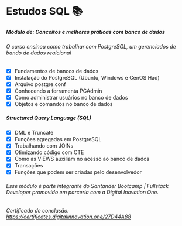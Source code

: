 # Estudos SQL :books:

##### Módulo de: Conceitos e melhores práticas com banco de dados
###### O curso ensinou como trabalhar com PostgreSQL, um gerenciados de bando de dados realcional

- [x] Fundamentos de bancos de dados
- [x] Instalação do PostgreSQL (Ubuntu, Windows e CenOS Had)
- [x] Arquivo postgre.conf
- [x] Conhecendo a ferramenta PGAdmin
- [x] Como administrar usuários no banco de dados
- [x] Objetos e comandos no banco de dados

##### Structured Query Language (SQL)
- [x] DML e Truncate
- [x] Funções agregadas em PostgreSQL
- [x] Trabalhando com JOINs
- [x] Otimizando código com CTE
- [x] Como as VIEWS auxiliam no acesso ao banco de dados
- [x] Transações
- [x] Funções que podem ser criadas pelo desenvolvedor

###### Esse módulo é parte integrante do Santander Bootcamp | Fullstack Developer promovido em parceria com a Digital Inovation One.
###### Certificado de conclusão: https://certificates.digitalinnovation.one/27D44A88
